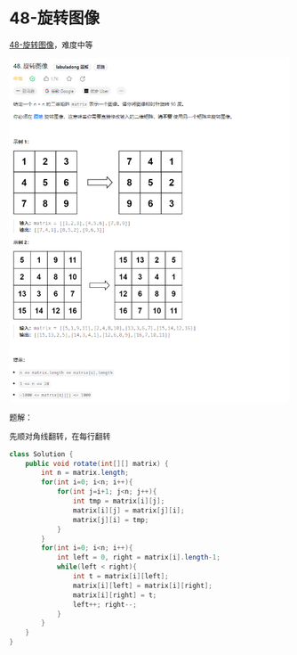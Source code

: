 # 48-旋转图像

[48-旋转图像](https://leetcode.cn/problems/rotate-image/description/?envType=study-plan-v2&envId=meituan-2023-fall-sprint)，难度中等

![image-20230904152806834](https://raw.githubusercontent.com/lqyspace/mypic/master/PicBed/202309041528903.png)

题解：

先顺对角线翻转，在每行翻转

```java
class Solution {
    public void rotate(int[][] matrix) {
        int n = matrix.length;
        for(int i=0; i<n; i++){
            for(int j=i+1; j<n; j++){
                int tmp = matrix[i][j];
                matrix[i][j] = matrix[j][i];
                matrix[j][i] = tmp;
            }
        }
        for(int i=0; i<n; i++){
            int left = 0, right = matrix[i].length-1;
            while(left < right){
                int t = matrix[i][left];
                matrix[i][left] = matrix[i][right];
                matrix[i][right] = t;
                left++; right--;
            }
        }
    }
}
```

